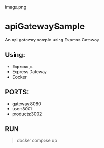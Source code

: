 image.png
# apiGatewaySample
An api gateway sample using Express Gateway

## Using:
* Express js
* Express Gateway
* Docker
## PORTS:

* gateway:8080
* user:3001
* products:3002


## RUN
> docker compose up
